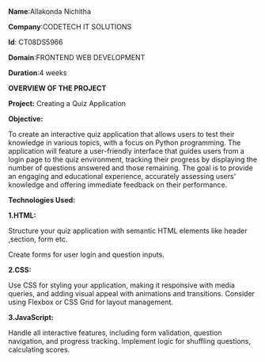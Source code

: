 **Name**:Allakonda Nichitha

**Company**:CODETECH IT SOLUTIONS

**Id**: CT08DS5966

**Domain**:FRONTEND WEB DEVELOPMENT 

**Duration**:4 weeks

**OVERVIEW OF THE PROJECT**

**Project:** Creating a Quiz Application 

**Objective:**

To create an interactive quiz application that allows users to test their knowledge in various topics, 
with a focus on Python programming. The application will feature a user-friendly interface that guides 
users from a login page to the quiz environment, tracking their progress by displaying the number of 
questions answered and those remaining. The goal is to provide an engaging and educational experience,
accurately assessing users' knowledge and offering immediate feedback on their performance.

**Technologies Used:**

**1.HTML:**

Structure your quiz application with semantic HTML elements like header ,section, form etc.

Create forms for user login and question inputs.

**2.CSS:**

Use CSS for styling your application, making it responsive with media queries, and adding visual appeal with animations and transitions.
Consider using Flexbox or CSS Grid for layout management.

**3.JavaScript:**

Handle all interactive features, including form validation, question navigation, and progress tracking.
Implement logic for shuffling questions, calculating scores.




